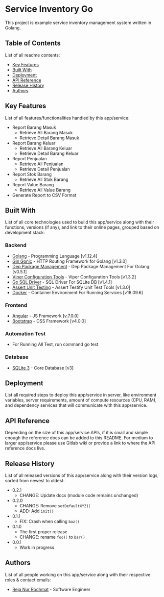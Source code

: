 # Service Inventory Go

This project is example service inventory management system written in Golang.

## Table of Contents

List of all readme contents:

- [Key Features](#key-features)
- [Built With](#built-with)
- [Deployment](#deployment)
- [API Reference](#api-reference)
- [Release History](#release-history)
- [Authors](#authors)

## Key Features

List of all features/functionalities handled by this app/service:

 - Report Barang Masuk 
   - Retrieve All Barang Masuk
   - Retrieve Detail Barang Masuk
 - Report Barang Keluar
   - Retrieve All Barang Keluar
   - Retrieve Detail Barang Keluar
 - Report Penjualan
   - Retrieve All Penjualan
   - Retrieve Detail Penjualan
 - Report Stok Barang
   - Retrieve All Stok Barang
 - Report Value Barang
   - Retrieve All Value Barang 
 - Generate Report to CSV Format 

## Built With
List of all core technologies used to build this app/service along with their functions, versions (if any), and link to their online pages, grouped based on development stack:

### Backend
- [Golang](https://golang.org/) - Programming Language [v1.12.4]
- [Gin Gonic](https://github.com/gin-gonic/gin) - HTTP Routing Framework for Golang [v1.3.0]
- [Dep Package Management](https://github.com/golang/dep) - Dep Package Management For Golang [v0.5.1]
- [Viper Configuration Tools](https://github.com/spf13/viper) - Viper Configuration Tools [v1.3.2]
- [Go SQL Driver](github.com/mattn/go-sqlite3) - SQL Driver For SQLite DB [v1.4.1]
- [Assert Unit Testing](https://github.com/stretchr/testify) - Assert Testify Unit Test Tools [v1.3.0]
- [Docker](https://www.docker.com/) - Container Environment For Running Services [v18.09.6]

### Frontend
- [Angular](https://angular.io/) - JS Framework [v.7.0.0]
- [Bootstrap](http://getbootstrap.com/) - CSS Framework [v4.0.0]

### Automation Test
- For Running All Test, run command go test

### Database
- [SQLite 3](https://www.sqlite.org/index.html) - Core Database [v3]

## Deployment

List all required steps to deploy this app/service in server, like environment variables, server requirements, amount of compute resources (CPU, RAM), and dependency services that will communicate with this app/service.

## API Reference

Depending on the size of this app/service APIs, if it is small and simple enough the reference docs can be added to this README. For medium to larger app/service please use Gitlab wiki or provide a link to where the API reference docs live.

## Release History

List of all released versions of this app/service along with their version logs, sorted from newest to oldest:

- 0.2.1
  - CHANGE: Update docs (module code remains unchanged)
- 0.2.0
  - CHANGE: Remove `setDefaultXYZ()`
  - ADD: Add `init()`
- 0.1.1
  - FIX: Crash when calling `baz()`
- 0.1.0
  - The first proper release
  - CHANGE: rename `foo()` to `bar()`
- 0.0.1
  - Work in progress

## Authors
List of all people working on this app/service along with their respective roles & contact emails:

- [Reja Nur Rochmat](mailto:rezanur@uii.ac.id) - Software Engineer